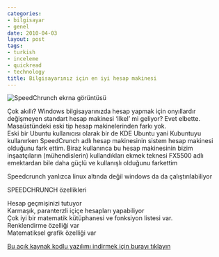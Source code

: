 ```yaml
---
categories:
- bilgisayar
- genel
date: 2010-04-03
layout: post
tags:
- turkish
- inceleme
- quickread
- technology
title: Bilgisayarınız için en iyi hesap makinesi
---
```


![](/images/osx-all.png "SpeedChrunch ekrna görüntüsü")  
  
Çok akıllı? Windows bilgisayarınızda hesap yapmak için onyıllardır değişmeyen standart hesap makinesi ‘ilkel’ mi geliyor? Evet elbette. Masaüstündeki eski tip hesap makinelerinden farkı yok.  
Eski bir Ubuntu kullanıcısı olarak bir de KDE Ubuntu yani Kubuntuyu kullanırken SpeedCrunch adlı hesap makinesinin sistem hesap makinesi olduğunu fark ettim. Biraz kullanınca bu hesap makinesinin bizim inşaatçıların (mühendislerin) kullandıkları ekmek teknesi FX5500 adlı emektardan bile daha güçlü ve kullanışlı olduğunu farkettim  
  
Speedcrunch yanlızca linux altında değil windows da da çalıştırılabiliyor  
  
SPEEDCHRUNCH özellikleri  
  
Hesap geçmişinizi tutuyor  
Karmaşık, paranterzli içiçe hesapları yapabiliyor  
Çok iyi bir matematik kütüphanesi ve fonksiyon listesi var.  
Renklendirme özelliği var  
Matematiksel grafik özelliği var  
  
[Bu açık kaynak kodlu yazılımı indirmek için burayı tıklayın](http://www.speedcrunch.org/en_US/index.html)

